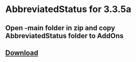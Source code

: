 # AbbreviatedStatus for 3.3.5a
## Open -main folder in zip and copy AbbreviatedStatus folder to AddOns

## [Download](https://github.com/RomanSpector/AbbreviatedStatus/archive/refs/heads/master.zip)
